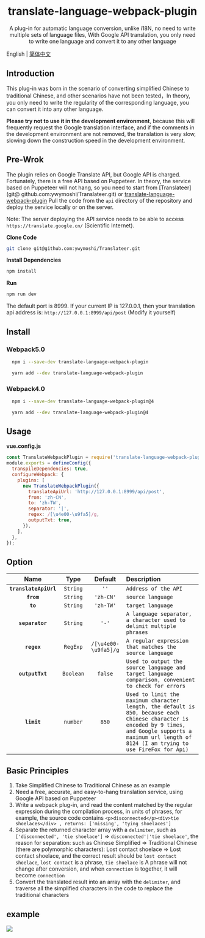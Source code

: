 <h1 align="center">translate-language-webpack-plugin</h1>

<p align="center">A plug-in for automatic language conversion, unlike i18N, no need to write multiple sets of language files, With Google API translation, you only need to write one language and convert it to any other language</p>

English | [简体中文](./README.zh-CN.md)

## Introduction
This plug-in was born in the scenario of converting simplified Chinese to traditional Chinese, and other scenarios have not been tested，In theory, you only need to write the regularity of the corresponding language, you can convert it into any other language.

**Please try not to use it in the development environment**, because this will frequently request the Google translation interface, and if the comments in the development environment are not removed, the translation is very slow, slowing down the construction speed in the development environment.
## Pre-Wrok

The plugin relies on Google Translate API, but Google API is charged. Fortunately, there is a free API based on Puppeteer. In theory, the service based on Puppeteer will not hang, so you need to start from [Translateer](git@ github.com:ywymoshi/Translateer.git) or [translate-language-webpack-plugin](git@github.com:ywymoshi/translate-language-webpack-plugin.git) Pull the code from the `api` directory of the repository and deploy the service locally or on the server.

Note: The server deploying the API service needs to be able to access `https://translate.google.cn/` (Scientific Internet).

**Clone Code**

```bash
git clone git@github.com:ywymoshi/Translateer.git
```

**Install Dependencies**

```bash
npm install
```

**Run**

```bash
npm run dev
```
The default port is 8999. If your current IP is 127.0.0.1, then your translation api address is: `http://127.0.0.1:8999/api/post` (Modify it yourself)
## Install

### Webpack5.0

```bash
  npm i --save-dev translate-language-webpack-plugin
```

```bash
  yarn add --dev translate-language-webpack-plugin
```

### Webpack4.0

```bash
  npm i --save-dev translate-language-webpack-plugin@4
```

```bash
  yarn add --dev translate-language-webpack-plugin@4
```

## Usage

**vue.config.js**

```javascript
const TranslateWebpackPlugin = require('translate-language-webpack-plugin');
module.exports = defineConfig({
  transpileDependencies: true,
  configureWebpack: {
    plugins: [
      new TranslateWebpackPlugin({
        translateApiUrl: 'http://127.0.0.1:8999/api/post',
        from: 'zh-CN',
        to: 'zh-TW',
        separator: '|',
        regex: /[\u4e00-\u9fa5]/g,
        outputTxt: true,
      }),
    ],
  },
});
```

## Option

|Name|Type|Default|Description|
|:--:|:--:|:------:|:----------|
|**`translateApiUrl`**|`String`|`''`|`Address of the API`|
|**`from`**|`String`|`'zh-CN'`|`source language`|
|**`to`**|`String`|`'zh-TW'`|`target language`|`internally`|
|**`separator`**|`String`|`'-'`|`A language separator, a character used to delimit multiple phrases`|
|**`regex`**|`RegExp`|`/[\u4e00-\u9fa5]/g`|`A regular expression that matches the source language`|
|**`outputTxt`**|`Boolean`|`false`|`Used to output the source language and target language comparison, convenient to check for errors`|
|**`limit`**|`number`|`850`|`Used to limit the maximum character length, the default is 850, because each Chinese character is encoded by 9 times, and Google supports a maximum url length of 8124 (I am trying to use FireFox for Api)`|

## Basic Principles

1. Take Simplified Chinese to Traditional Chinese as an example
2. Need a free, accurate, and easy-to-hang translation service, using Google API based on Puppeteer
3. Write a webpack plug-in, and read the content matched by the regular expression during the compilation process, in units of phrases, for example, the source code contains `<p>disconnected</p><div>tie shoelaces</div> , returns: ['missing', 'tying shoelaces']`
4. Separate the returned character array with a `delimiter`, such as `['disconnected', 'tie shoelace']` => `disconnected'|'tie shoelace'`, the reason for separation: such as Chinese Simplified => Traditional Chinese (there are polymorphic characters): Lost contact shoelace => Lost contact shoelace, and the correct result should be `lost contact shoelace`, `lost contact` is a phrase, `tie shoelace` is A phrase will not change after conversion, and when `connection` is together, it will become `connection`
5. Convert the translated result into an array with the `delimiter`, and traverse all the simplified characters in the code to replace the traditional characters

## example

![](https://s2.loli.net/2022/02/21/ah9qt4jIrwbSu7J.png)
